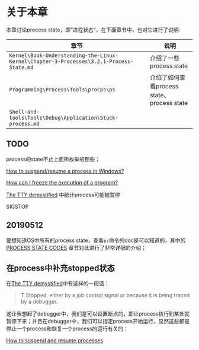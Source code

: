 # 关于本章

本章讨论process state，即“进程状态”，在下面章节中，也对它进行了说明:

| 章节                                                         | 说明                                       |
| ------------------------------------------------------------ | ------------------------------------------ |
| `Kernel\Book-Understanding-the-Linux-Kernel\Chapter-3-Processes\3.2.1-Process-State.md` | 介绍了一些process state                    |
| `Programming\Process\Tools\procps\ps`                        | 介绍了如何查看process state、process state |
| `Shell-and-tools\Tools\Debug\Application\Stuck-process.md`   |                                            |



## TODO

process的state不止上面所枚举的那些；

[How to suspend/resume a process in Windows?](https://stackoverflow.com/questions/11010165/how-to-suspend-resume-a-process-in-windows)



[How can I freeze the execution of a program?](https://stackoverflow.com/questions/4062665/how-can-i-freeze-the-execution-of-a-program)



[The TTY demystified](http://www.linusakesson.net/programming/tty/index.php) 中统计process可能被暂停



SIGSTOP

## 20190512

要想知道OS中所有的process state，查看`ps`命令的doc是可以知道的，其中的[PROCESS STATE CODES](http://man7.org/linux/man-pages/man1/ps.1.html#PROCESS_STATE_CODES) 章节对此进行了非常详细的介绍；



## 在process中补充stopped状态

在[The TTY demystified](http://www.linusakesson.net/programming/tty/index.php)中有这样的一段话：

> T	Stopped, either by a job control signal or because it is being traced by a debugger.

这让我想起了debugger中，我们是可以设置断点的，即让process执行到某处就暂停下来；并且在debugger中，我们可以指定process开始运行，显然这些都是停止一个process和恢复一个process的运行有关的：

[How to suspend and resume processes](https://unix.stackexchange.com/questions/2107/how-to-suspend-and-resume-processes)

